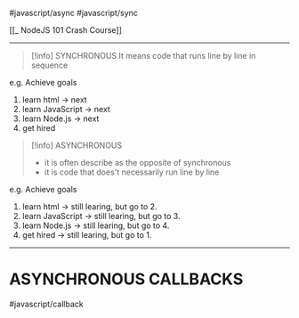 #javascript/async  #javascript/sync

[[_ NodeJS 101 Crash Course]]

-----------
>[!info] SYNCHRONOUS
> It means code that runs line by line in sequence

 e.g. Achieve goals
 1. learn html -> next
 2. learn JavaScript -> next
 3. learn Node.js -> next
 4. get hired


>[!info] ASYNCHRONOUS
> - it is often describe as the opposite of synchronous
> - it is code that does't necessarily run line by line

 e.g. Achieve goals
 1. learn html -> still learing, but go to 2.
 2. learn JavaScript ->  still learing, but go to 3.
 3. learn Node.js ->  still learing, but go to 4.
 4. get hired  -> still learing, but go to 1.

-----
# ASYNCHRONOUS CALLBACKS
#javascript/callback

















